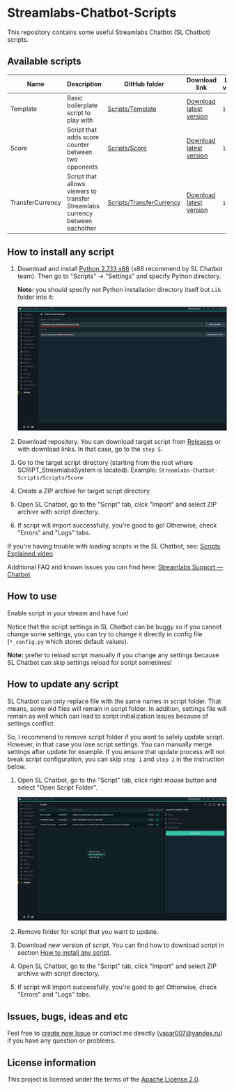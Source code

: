 # Streamlabs-Chatbot-Scripts

This repository contains some useful Streamlabs Chatbot (SL Chatbot) scripts.

## Available scripts

| Name             | Description                                                                  | GitHub folder                                        | Download link                                                                                                                              | Latest version |
| ---------------- | ---------------------------------------------------------------------------- | ---------------------------------------------------- | ------------------------------------------------------------------------------------------------------------------------------------------ | -------------- |
| Template         | Basic boilerplate script to play with                                        | [Scripts/Template](Scripts/Template)                 | [Download latest version](https://github.com/Vasar007/Streamlabs-Chatbot-Scripts/raw/main/Releases/Latest%20versions/Template.zip)         | `1.0.0`        |
| Score            | Script that adds score counter between two opponents                         | [Scripts/Score](Scripts/Score)                       | [Download latest version](https://github.com/Vasar007/Streamlabs-Chatbot-Scripts/raw/main/Releases/Latest%20versions/Score.zip)            | `1.0.1`        |
| TransferCurrency | Script that allows viewers to transfer Streamlabs currency between eachother | [Scripts/TransferCurrency](Scripts/TransferCurrency) | [Download latest version](https://github.com/Vasar007/Streamlabs-Chatbot-Scripts/raw/main/Releases/Latest%20versions/TransferCurrency.zip) | `1.0.2`        |

## How to install any script

1. Download and install [Python 2.7.13 x86](https://www.python.org/ftp/python/2.7.13/python-2.7.13.msi) (x86 recommend by SL Chatbot team). Then go to "Scripts" -> "Settings" and specify Python directory.

   **Note:** you should specify not Python installation directory itself but `Lib` folder into it:

   ![Script Settings Tab](Media/Images/Script_Settings_Tab.png "Script Settings Tab")
2. Download repository. You can download target script from [Releases](Releases) or with download links. In that case, go to the `step 5`.
3. Go to the target script directory (starting from the root where SCRIPT_StreamlabsSystem is located).
   Example: `Streamlabs-Chatbot-Scripts/Scripts/Score`
4. Create a ZIP archive for target script directory.
5. Open SL Chatbot, go to the "Script" tab, click "Import" and select ZIP archive with script directory.
6. If script will import successfully, you're good to go!
   Otherwise, check "Errors" and "Logs" tabs.

If you're having trouble with loading scripts in the SL Chatbot, see: [Scripts Explained video](youtube.com/watch?v=l3FBpY-0880)

Additional FAQ and known issues you can find here: [Streamlabs Support — Chatbot](https://github.com/StreamlabsSupport/Streamlabs-Chatbot)

## How to use

Enable script in your stream and have fun!

Notice that the script settings in SL Chatbot can be buggy so if you cannot change some settings, you can try to change it directly in config file (`*_config.py` which stores default values).

**Note:** prefer to reload script manually if you change any settings because SL Chatbot can skip settings reload for script sometimes!

## How to update any script

SL Chatbot can only replace file with the same names in script folder.
That means, some old files will remain in script folder.
In addition, settings file will remain as well which can lead to script initialization issues because of settings conflict.

So, I recommend to remove script folder if you want to safely update script.
However, in that case you lose script settings.
You can manually merge settings after update for example.
If you ensure that update process will not break script configuration, you can skip `step 1` and `step 2` in the instruction below.

1. Open SL Chatbot, go to the "Script" tab, click right mouse button and select "Open Script Folder".

   ![Script Open Folder](Media/Images/Script_Open_Folder.png "Script Open Folder")
2. Remove folder for script that you want to update.
3. Download new version of script. You can find how to download script in section [How to install any script](#how-to-install-any-script).
4. Open SL Chatbot, go to the "Script" tab, click "Import" and select ZIP archive with script directory.
5. If script will import successfully, you're good to go!
   Otherwise, check "Errors" and "Logs" tabs.

## Issues, bugs, ideas and etc

Feel free to [create new Issue](https://github.com/Vasar007/Streamlabs-Chatbot-Scripts/issues/new) or contact me directly (vasar007@yandex.ru) if you have any question or problems.

## License information

This project is licensed under the terms of the [Apache License 2.0](LICENSE).
